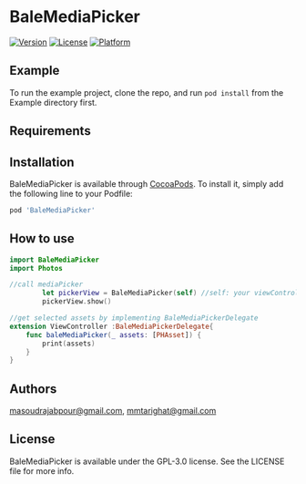 # BaleMediaPicker

[![Version](https://img.shields.io/cocoapods/v/BaleMediaPicker.svg?style=flat)](https://cocoapods.org/pods/BaleMediaPicker)
[![License](https://img.shields.io/cocoapods/l/BaleMediaPicker.svg?style=flat)](https://cocoapods.org/pods/BaleMediaPicker/LICENSE)
[![Platform](https://img.shields.io/cocoapods/p/BaleMediaPicker.svg?style=flat)](https://cocoapods.org/pods/BaleMediaPicker)

## Example

To run the example project, clone the repo, and run `pod install` from the Example directory first.

## Requirements

## Installation

BaleMediaPicker is available through [CocoaPods](https://cocoapods.org). To install
it, simply add the following line to your Podfile:

```ruby
pod 'BaleMediaPicker'
```

## How to use

```swift
import BaleMediaPicker
import Photos

//call mediaPicker
        let pickerView = BaleMediaPicker(self) //self: your viewController
        pickerView.show()
```

```swift
//get selected assets by implementing BaleMediaPickerDelegate
extension ViewController :BaleMediaPickerDelegate{
    func baleMediaPicker(_ assets: [PHAsset]) {
        print(assets)
    }
}
```

## Authors

masoudrajabpour@gmail.com, mmtarighat@gmail.com

## License

BaleMediaPicker is available under the GPL-3.0 license. See the LICENSE file for more info.

